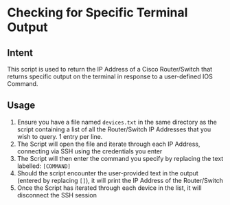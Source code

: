 # Checking for Specific Terminal Output

## Intent
This script is used to return the IP Address of a Cisco Router/Switch that returns specific output on the terminal in response to a user-defined IOS Command.

## Usage
1. Ensure you have a file named `devices.txt` in the same directory as the script containing a list of all the Router/Switch IP Addresses that you wish to query. 1 entry per line.
2. The Script will open the file and iterate through each IP Address, connecting via SSH using the credentials you enter
3. The Script will then enter the command you specify by replacing the text labelled: `[COMMAND]`
4. Should the script encounter the user-provided text in the output (entered by replacing `[]`), it will print the IP Address of the Router/Switch
5. Once the Script has iterated through each device in the list, it will disconnect the SSH session
